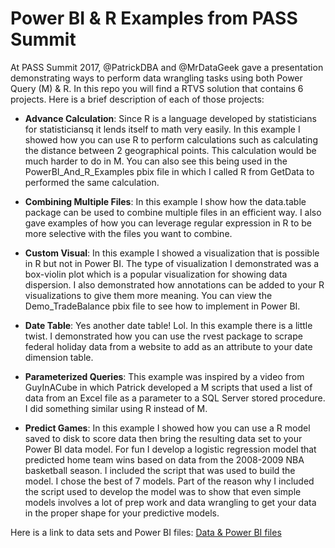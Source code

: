 # Power BI & R Examples from PASS Summit

At PASS Summit 2017, @PatrickDBA and @MrDataGeek gave a presentation demonstrating ways to perform data wrangling tasks using both Power Query (M) & R. In this repo you will find a RTVS solution that contains 6 projects. Here is a brief description of each of those projects:

* **Advance Calculation**:  Since R is a language developed by statisticians for statisticiansq it lends itself to math very easily. In this example I showed how you can use R to perform calculations such as calculating the distance between 2 geographical points. This calculation would be much harder to do in M. You can also see this being used in the PowerBI_And_R_Examples pbix file in which I called R from GetData to performed the same calculation.

* **Combining Multiple Files**: In this example I show how the data.table package can be used to combine multiple files in an efficient way. I also gave examples of how you can leverage regular expression in R to be more selective with the files you want to combine.

* **Custom Visual**: In this example I showed a visualization that is possible in R but not in Power BI. The type of visualization I demonstrated was a box-violin plot which is a popular visualization for showing data dispersion. I also demonstrated how annotations can be added to your R visualizations to give them more meaning. You can view the Demo_TradeBalance pbix file to see how to implement in Power BI.

* **Date Table**:  Yes another date table! Lol. In this example there is a little twist. I demonstrated how you can use the rvest package to scrape federal holiday data from a website to add as an attribute to your date dimension table.

* **Parameterized Queries**: This example was inspired by a video from GuyInACube in which Patrick developed a M scripts that used a list of data from an Excel file as a parameter to a SQL Server stored procedure. I did something similar using R instead of M.

* **Predict Games**: In this example I showed how you can use a R model saved to disk to score data then bring the resulting data set to your Power BI data model. For fun I develop a logistic regression model that predicted home team wins based on data from the 2008-2009 NBA basketball season. I included the script that was used to build the model. I chose the best of 7 models. Part of the reason why I included the script used to develop the model was to show that even simple models involves a lot of prep work and data wrangling to get your data in the proper shape for your predictive models.

Here is a link to data sets and Power BI files: [Data & Power BI files](https://dieselanalytics-my.sharepoint.com/personal/rwade_dieselanalytics_com/_layouts/15/guestaccess.aspx?folderid=056cf1f64c8064b4da059de5d18f9297d&authkey=AcWmsNF7-nDtoFvdmr7ku9s&e=1f3477bf15e746468518b91a8cc35a26)
